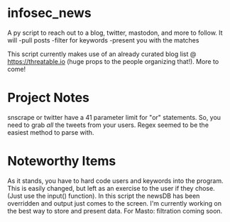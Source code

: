 # infosec_news
A py script to reach out to a blog, twitter, mastodon, and more to follow.
It will
  -pull posts
  -filter for keywords
  -present you with the matches

This script currently makes use of an already curated blog list @ https://threatable.io (huge props to the people organizing that!).
More to come!

# Project Notes
snscrape or twitter have a 41 parameter limit for "or" statements. So, you need to grab <i>all</i> the tweets from your users. Regex seemed to be the easiest method to parse with. 

# Noteworthy Items
As it stands, you have to hard code users and keywords into the program.  This is easily changed, but left as an exercise to the user if they chose.  (Just use the input() function).
In this script the newsDB has been overridden and output just comes to the screen.  I'm currently working on the best way to store and present data.
For Masto: filtration coming soon.
